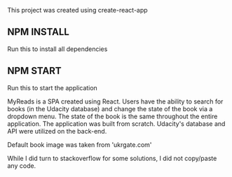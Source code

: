 This project was created using create-react-app

## NPM INSTALL

Run this to install all dependencies

## NPM START

Run this to start the application

MyReads is a SPA created using React. Users have the ability to search for books (in the Udacity database) and change the state of the book via a dropdown menu. The state of the book is the same throughout the entire application. The application was built from scratch. Udacity's database and API were utilized on the back-end. 

Default book image was taken from 'ukrgate.com'

While I did turn to stackoverflow for some solutions, I did not copy/paste any code. 
